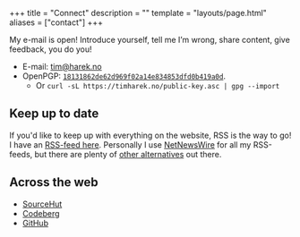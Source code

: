 +++
title = "Connect"
description = ""
template = "layouts/page.html"
aliases = ["contact"]
+++

My e-mail is open! Introduce yourself, tell me I’m wrong, share content, give
feedback, you do you!

- E-mail: [tim@harek.no](mailto:tim@harek.no)
- OpenPGP: [`18131862de62d969f02a14e834853dfd0b419a0d`](/public-key.asc).
  - Or `curl -sL https://timharek.no/public-key.asc | gpg --import`

## Keep up to date

If you'd like to keep up with everything on the website, RSS is the way to go! I
have an [RSS-feed here](/rss.xml). Personally I use
[NetNewsWire](https://netnewswire.com) for all my RSS-feeds, but there are
plenty of [other alternatives](https://alternativeto.net/software/netnewswire/)
out there.

## Across the web

- [SourceHut](https://sr.ht/~timharek)
- [Codeberg](https://codeberg.org/timharek)
- [GitHub](https://github.com/timharek)
